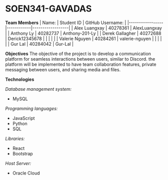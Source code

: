 # SOEN341-GAVADAS

**Team Members**
| Name:           | Student ID | GitHub Username: |
|-----------------|------------|------------------|
| Alex Luangxay   | 40278361   | AlexLuangxay     |
| Anthony Ly      | 40282737   | Anthony-201-Ly   |
| Derek Gallagher | 40272688   | Derick12345678   |
|                 |            |                  |
| Valerie Nguyen  | 40284261   | valerie-nguyen   |
|                 |            |                  |
| Gur Lal         | 40284042   | Gur-Lal          |

**Objectives**
The objective of the project is to develop a communication platform for seamless interactions between users, similar to Discord. the platform will be implemented to have team collaboration features, private messaging between users, and sharing media and files.

**Technologies**

_Database management system:_
- MySQL

_Programming languages:_
- JavaScript
- Python
- SQL

_Libraries:_
- React
- Bootstrap 

_Host Server:_
- Oracle Cloud
